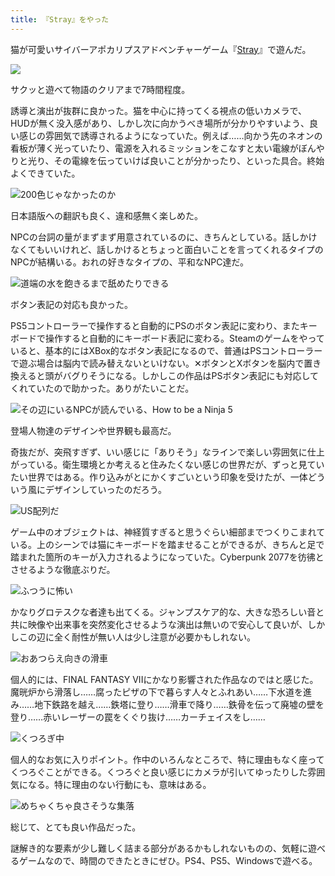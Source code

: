 ```yaml
---
title: 『Stray』をやった
---
```

猫が可愛いサイバーアポカリプスアドベンチャーゲーム『[Stray](https://store.steampowered.com/app/1332010/Stray/?l=japanese)』で遊んだ。

![](https://lh3.googleusercontent.com/docs/ADP-6oGvbBCYwpA01cqsZJfob6MrQvOMfXtqdtFVWfA2_bWyXeaGQ6pnGbVtir9smrPaw8S3Ojp5BVDM915M02wGif2Y6APd0i0d8FbdHe5qauu658UYEKiSKVOCvGdMX76lynukv0yYzzMmP3RHFpAcqXNiXqqX-AqwO5yICprik5mGB9UBqhijWTHy9XrWl6njcruEKNnBJ54yZ-l-wIouqvdCyNEex4PTSmaE0fvRJyU3Klb-Zyw6IISkqq7t3CzL5db8b9C9tJi1fDBfqEZFXJt3J6Dipq7NWe7kQEE-vWoeJZUj-UhxIB8MiafbDXvMBntp-Kx1jg-5zPN_Ks6CixKEMChsMMVtl1cjq4cbO8vKgTKL3iOpyBxqVds6pvWZyBHlPr-FLgB0t7T9CxdJySjtZl46uzwcp-dTYoQs3_z1ddU6anqr-kYSwhaougv84nV_4J8gm4gERZ1G8UIqQ4UKf_68A_2y-Yd1Y0DoNaUcc4RdZHYI8Plyn-uQJDDrqgZ0aGKaqIqHGA-Mz3tLpwV0fc1i1j7YtU1w6i84p1wjsTqCRNo0M0M5ZJOOhlSO8DqUrO73v3uoEnGLHpLZ0WXBbETLLZxaQHIOPetkhamZvU6ZZ5huPw-iyF6W_gKiE6v4JMbXRw6Q1NCmwgX6vx-oGYQRDCcVeGR5u-ELk2Q3BJ_Vtb9JecXF8XTp2X9BkhAFlgPJsXDLZPwbN-MjscAhVu9iaYMsNvnWF-3k5ZTVjPy74L5f3Coi76WEZ2XulI8rkJFdug3cXazh_n55kg553fH3IVmTD90xeXbiFx4rXJEEtEJDoVHUMC5Odm4eyq8f_WmlaEEXcUqkA-djihWrV0pIEtKlfI3RutcK9rPmCgB9zUQLU1Rpc6JxPXPLVfaSTWsmwU_cGmEwn5zTlukNVPMe_RyzE1_yLulK1EP-8cxkEUvTlc5RgdER2kt5SCQHDkjZPluSFO2O807ZytMLETx1ce0XcLCrfSQXZ0EljTg-qt04na2WNju5WrX4gJmLsS4y4cTDj6e-r2cDf6H4FxO_t6Kc4sXaGLNOM7v74oZ-G282I3kH1JxF3MLoVu-xD7I67jG73qcvOaDtk54Wly96vVgqqLst1g4fbeGPZI8w8DMYoKcAxzUQPM9LhopLz4fJ7kIsMjZhWodNR2A-sUPEkr3x7OLjI3VNznydtNKC9hVHlXzW4K8SeVJK5-tiTtjsLVxwXU2evKIbQ1g4R8j8bMTd--59tcb63zisYklZ4g)

サクッと遊べて物語のクリアまで7時間程度。

誘導と演出が抜群に良かった。猫を中心に持ってくる視点の低いカメラで、HUDが無く没入感があり、しかし次に向かうべき場所が分かりやすいよう、良い感じの雰囲気で誘導されるようになっていた。例えば……向かう先のネオンの看板が薄く光っていたり、電源を入れるミッションをこなすと太い電線がぼんやりと光り、その電線を伝っていけば良いことが分かったり、といった具合。終始よくできていた。

![](https://lh3.googleusercontent.com/docs/ADP-6oHnIymUzccCwCUyMEtxKyQYAv-8XrIQn8I7wzYwebmfJnQG9erbfm1JULqYnPms3FGCJZbNnWC2LtMckJMPTRp1MOMOkBzyMHOuGIUTzgNSZOkRWz99_aIH9ZbJwk7gqsdHsdapJtHG8Kp8SQ34l_IRxXwI8jJVNGTvW0OqfFDbEbi164OKFugk8s9LY-mCLKv6jLqslrRTC_pNSy3uBEyU8VrWAqcDfbiBqcjgHlW61vA0cqzfurABXgpRTe0eZOAp8DUELkmXUwoJXgm-InSW--SxK1TQDh4QEI8Kf1x7wD6EaWnXY566_0Qyj79TkVwc8j5u8ejW_8avQ_0oSKKTfrrc0L54IfiF9nL56w7R0Mlufa7mQvCAaaGwcwYku8rWwzbNpYxf5uuOnnqv0goCuWgX4W54_34vAlXWgBzlkFoOBbzlLblCv5WUW7L6CPVQvrzQ4IJ5SLZUrCcMmwShfl_-aH2pMJYaoP_OxC7LpO20OXV5OmwN-gcpZDkV2DbEtCiZZL4KHXSaJcMQfNhzEHZXyusZ2soXfffhfJJW-4LL6QgAwfEwAhdEnTYSO1T2WcEuRuTplHSiLmF9H3jD58xGVpwUvOWwbSUi_F0iauWBSG2wWVBXtQKinekADPneoBRPB7LhKKEYoFGgkFggft0zYI8ksyEpXL2gHSfXuWltDSiIGmka3ztyxSel4WK9fOaZfnjvtywcB2piAOxHAb7EqI8Kt-WzLjhMZ71c75qXx7puPW0RMaS8CQxw81ZrT6Tp9dZ6QOfCs9zx0ZNfWWCXu8fPyZivq_v9hZeJNoquWhy_gOrsvQ-B47Uew9GVIHLJGivgJ4G3gYwjnv9qWgn8xT6MJgcLZF3dv4J3JEND2GgsrXQ2VDnZck9AXawoEy8YuvTZ1OZ7HB7DKTrVIdkwFcOZ7PyGpTZSXkH_plQc-CONRFtnXlpgWVd0Z_Jz1rjwN4-fJ146ShbmKh-ej8MnBK_QArat0G7kGPIkahYyYwIysSKDtjtxMBukd59TRNd2Ti1mjgLTcGqa2RLLLp8BMlroOCiBshZ3FiNUzOnqFssIV7mOtGR4Xxb8W_xaGBGffq3IKA3gh9V7GPWdxHIEVxpY-Xg588FdxGd_YSt05PQDBB66x_nxjBpuO2AZnrp__a0X53Y2nGDEfcLoRE482myM3l11Uc-dDLu6aXCkmwl_d-DSZakQaa5n3lCFzDf_pWtgsVEyDS8RwJ7MDMC-fuOysei3BhHzjF7YZFhOrw "200色じゃなかったのか")

日本語版への翻訳も良く、違和感無く楽しめた。

NPCの台詞の量がまずまず用意されているのに、きちんとしている。話しかけなくてもいいけれど、話しかけるとちょっと面白いことを言ってくれるタイプのNPCが結構いる。おれの好きなタイプの、平和なNPC達だ。

![](https://lh3.googleusercontent.com/docs/ADP-6oGjwlybDeHXGgZOiLvzwulS-BV4FnH7X9f9N-HTd3EPwP7aJdw-GGSgnCT97fYupvICVs74nQ1jT5bvtMMQfHKmNZo7xf29Sgd9IsmDIZcWHmFFcwhx5k4Ic2pMSAlb1NFYt5Gg8SrmOCjIPqIrIwTuzh-Nh1z7n5qGfVGx2fV9K9rL2YALn8nZ1IcayoT_2NtGzZKsHpLE8a86cKl7EmXTWZDrhN285uJ-zJzsciZE7vDCoZt3wWJNDJiYqUgSn2YnrMSvgF5rwP7gaWHAv3OQQ92Jjo_9WcQoJKKB_kScTq_194wBdQjNkFm84ScxoCQYLOTzFYszmnl0h6I0nyo-6qhKuHM7QKneBemMJTlM_WBtMqN3cs8sgk3TjA7vqhwdb3jI-VMpsywq8yewB8tiI66QCG1kWS8KXTiz2AnNb_uT46vlRYoMYPHiPdZna4d5v9Phe9L0s_jRS49K3I9PG68XZpnERdpAEd0iLvZPx3zx8lxue-u6rmUnCrqhhzTGJX3RyFK0tN4IcGjEqwxmZrncDu_jvHvr9oLQLzT_KRvFhe2IdXidkwk7XrJE3W57Os6JBqWKQ03hkrHC16bhTo3xyP44ykITbJGcpl_isntn_qX7FWGRTpP7xz6-76OJruaWy6yZ2sZ_l27his9cmwuaZpIRYDD2z3ynI5mIONg4PAXP4foFz6swGFL3clHww8mbl4Y2Pc5e4O0eB4yyf6-567p2HH7uU3VT1o6k50axldg28WceI37b9WEMNxWspoAnZS6T_6l-9uZA5azJ1O8bX_shP9r9pWANdZFhexMHxG_Qj68aM4u2KlAOQfUd-qB8JQcSbr1t2IHcd568Tzq64yCT_lWsyma7J4kHPgtYPhK0GvUZs5og0KFY7fBGuVuvGwyhWVn46q-2BTNkg5gKVUDlthjdv1128Rj6tfE0PZ-hziGfqFWawd1bSocH3Gdpp8F3sF_qzi-WE5w9flZhWi5jLGCQ0q7bBCJo3x6Zj7widZwE-tmfAh_KZO84FFmIaGqY5lZznkmbDrBp6bGFlcB7sZ6GmF_TibzoCvgP9s6H05jc5b_BL5jf_4-LYclDEZW-pUXHZaji3LUOd3DzTbUW9pw6uK3M_zzWNPKB0qO9JW04YhRYdQsR09ENmd1vWTmKjhZdz3AL0Md_hpmM_SYXD6Ih-pWxotAoRryhGvEg3z_DxFS531xjKq-m7LTkgohFMYr_H_ao412KFiWpBacUWflIlAv5nGuDsJqwDg "道端の水を飽きるまで舐めたりできる")

ボタン表記の対応も良かった。

PS5コントローラーで操作すると自動的にPSのボタン表記に変わり、またキーボードで操作すると自動的にキーボード表記に変わる。Steamのゲームをやっていると、基本的にはXBox的なボタン表記になるので、普通はPSコントローラーで遊ぶ場合は脳内で読み替えないといけない。✕ボタンとXボタンを脳内で置き換えると頭がバグりそうになる。しかしこの作品はPSボタン表記にも対応してくれていたので助かった。ありがたいことだ。

![](https://lh3.googleusercontent.com/docs/ADP-6oFLZisCjzyQciUTqAzoG4u_0BzBgKtNLAw5BCMXi6rSSNh8qzP2Diq7en_o8URBXFclQ_hbiThfRVvSrgz5AeJ7t55cYCXPiHOd9PBrgASa39A937OFDF8y5qQhyD31mfxehY3LG2LEwvixn5E_7LvSpSmgXEkY9uEvKycCOsvz1T4tKjcQn9YDcFk7d36SPKNLkLoz6yRyGKgfWi5vXjMX7JI2i_lA75ZDPpqQkqtrXCswrFCU6opsf1roY-tkf9P2qNZ-_hFA-MN145EqeYBZfO1E9NrAWRqg6qrRhba7HECcW-FyQZrvaySKCjc-ZKr15deJWbjQLFZkWNEgGDa8mMcFpdJ2Ggcbz4kvNOSbdl48jklY_OtB-zdOKOMkrEdAOBaMjP1rb2mYerTXpcExdDLfrpat8KYxzbRaBQONTOfZEfCV0ILsmQckmeKvW2hOl3GQGkdwxbj9s7pjTbNgFPvZpuHTQlrLOUhHMPdLrnxcUHUt30Pn6trtex8uq4fMvLuyLGEp8wPIMz5xK58RKKflF1UpVJRrIQxwjPXKYDfal-elWjMXUQhplIUhmO-zb-2RDfMfiNi7IZ_P9XBosLmHGGsf2Qb98r6ANt2XZFF9doH43qfmHFPdXhU5oLHYAGNcdYwYINM05wrGPFThj2V-t2Q60KcqiRNfLTyQoaYxmyGWhlAxyfkhKlIWARoTZ4OJQWxpIYEfqG3ucOsrj5UKI_0t__U4UPALCqVH2TO7mF7U3LCYnaf40Z0lNAoZkodJz7UJZpUoeOFuTrSaGEM5HNbzhiCOQsSlxOh7qbXXiIjOJo8EhVpsC6YjmAKla0-3YsJk-hv4caRg9GUGhvrsogXmJ7ze7owJ5zYHK6V93XPXa88kC1-VcbrWW37QswU8nns2SphP0ZPXdl9ohc6DU_g57ZZgCixGUnezJCRRkVIgrJhLyEz1v_9OYzPp8f3zr_MWk8VQmjMVfcXa1qHmZINZeA4HzSugSiDxc3-_GCrGIpaZo05CSB0ke_6VZy0w890B-EyWr1hBhtAt1iWffPYTjmI_ougEMLMioyV-ZMrjFXH70HAydFUDY7KS1OhpAMwF5dtg07Mr7aKJAg0usJS8D_mqIXinX1hhzpxjZ-BLSbWlU2Td6xOBGQ59l97AwU-msiCxbKp6iA6YwWIqj724ec7c-szS09obN_JPBbfeMPUPut8Zz3vphb2XinhoyhSDw8BAj4E7QbrNJq8mOP6HJ1BLoTJecpg3E_KqjQ "その辺にいるNPCが読んでいる、How to be a Ninja 5")

登場人物達のデザインや世界観も最高だ。

奇抜だが、突飛すぎず、いい感じに「ありそう」なラインで楽しい雰囲気に仕上がっている。衛生環境とか考えると住みたくない感じの世界だが、ずっと見ていたい世界ではある。作り込みがとにかくすごいという印象を受けたが、一体どういう風にデザインしていったのだろう。

![](https://lh3.googleusercontent.com/docs/ADP-6oFbzLhjbzDm7thF_EmDNMbZ98AUHMYolDMeTEzaMfD1zq4o6ePsGqcahiAH8uL4K4afjypxm2B_kh3gEDQomjnQ3MnUFKL4oIa8UgmoHvFbYSyNrD4A5dLOltLXr5omVC2QiIxQH2KOjbcHzXyZPLzX5tNvANKsUWTNIqynriol88q6b_eoepXfwGX3I7DZNj4wbiHfR1Neoub_3Tdd8y2UnCbD80D4Vy9dmKrkxqu2ukYZlg9KduqogluaDaV_2GvS1OyBF-2NpgccCwfR2f0sZmKDHAIUaMATQRBJbvKv3tkGImPwiaKd4zDMzADuQQpRMiqyLmIZnlawG9ELBSkFjqx_9mO6o0SGJwDRioYMGD5Er8G06j7pwlPxDRptiHDJuzFrkm6Um6iGN5vCfZPYIdq3uxoNS7CWuP9_rtR0EPnyLnPo__Yly3Qckz1j7zFrzYX1PCzCEzTxYp-8EUU3yZLT7FDTdr5kjTBbP_NfoiPTtlIJy6ZwRWgK3im6_ja6iISt__gCiBvcl_Hl72l611m7S_9-RkKJeIvbv8j4Pnk4vdpjP63DKTQNeYGsfB5GbCHKD3HCvVn3DtLezLBW47iD9OPkfkOpyp1HqTcCwC3Rll_WYaMbzrV2gGBMxzKdYiM82555TD2dlGivtdCQXJz6Ohd0v6AXwTXOatY2W6SX--_d_T8p9yqG8pxrYw5RlOnUuImaj4HdT8KEI4ragT688EI5ukcK3UwyjMMOr6-RW93AZe_-UrB_0zO92V9x1nXyOuZNRM5eqtz6RcnHReSJdLYzgyQZSANgwLjK0sh17naCeXFOhlMSeVKx6wVnCitSJW-IwgDu80x8MhgdUv3Zs9w4S-XQBG_8t9VZvIwLd5yMl5AScB9nzVX4GOcQDwPH2JuRV9h8YTGoBwdSLefsbL1F-oos2s3VD1M8Qm5oF4XlDd_7cGT70TfLL6XkK4LWtl19agmf6QAOnRxAtPdvEvfbbYrR1zm1MBx38g9TSojVGhPjJDl7XOIJkFnPqWnQOwZJ2bYobs8t3B-GUsnE_6gE_EIxk86lQfMcW1A3qOaRHxbkHpLaLNHs5y44Coily27q4fkrzYHzvz-TmaAWhMxx7gry0xUXAwwoN-YXI2R94NUlcotjcAm4YTZhGVJweZt9W-ghgmvZh_9vWqqU8cNsud5OHou7lOJAEZ8LD9yDCS9fDDnt_UWn5jGFeop8_4VX97xfzmCIxzPGm6YMt5Qnk7vvO17LxJq6mWGP3Q "US配列だ")

ゲーム中のオブジェクトは、神経質すぎると思うぐらい細部までつくりこまれている。上のシーンでは猫にキーボードを踏ませることができるが、きちんと足で踏まれた箇所のキーが入力されるようになっていた。Cyberpunk 2077を彷彿とさせるような徹底ぶりだ。

![](https://lh3.googleusercontent.com/docs/ADP-6oE9A4-HeoLBZXTkN0cXi6tBcmUqWECMGtCnt20lmq0pWrfCVn5UgvGpXCKGH1tFNFfVVksQ6xoBoW0uPZIr9bT30ck_BUhOkTcPM3_-dEa8IMpjfVVNa2ucYuR7WAcj18F-hJpaWlKCIztP9pRlDJT_gc455b4HBXPKsDfmBb6NeodMa_56ikTp5hMO3Onre_z2CxIjCk9TyUaJgTC1KZ_V27T9N4Ell_WoQdq2Mwo3NNgJGwEOW6fcY9OALv2RbItHqYah9tp9-9SVTMP5ztuJl2NQsMDYiysGq1ZPqIhlu3W44Lw_4wL6mSna2BFiH4k2ZiC7Z2BCNS7awQnEuxV1pjJis7am8CLkDEUJCUywHYogP23AEP6mTZXWb8O4Du7FoHf9fsINh2vK0bGICmhlZkqZt3mEDT7ZeM1q12y9XwyJdQu2KtwbO-n0qz-182d3wYHWahbSO7cHQ6kmsaoXVcR1dbIS4Y3rGXuOIf7geLx0mFYnUi6SnL4x0DSnpPTdVSolDfFZCD9QjluirhlQQ90d_EExG5ROznEbjGa6qboO7da7OfM9-QT8NBHuy3hx4S6s274fsaCa6Ar6Vzf5UtPNe18K8h2T47VgFGWquVXxX3LmylVCaNZG1GwJzeTPi6VrrLouJXT-fY7h0q8JqQ3JyiMyPqbQZRN4XfHv41BOnfW_nt1kbc034DqjZM7t2-1n8M0OB3snCzlr-6jvCHtc7IDfocwXQtRcIqlob3pQN8pnaqA41mlCHKBbnUnOdfVa-xr5q1IBT2iOSsWxkg6W5MvTep6HfxndFbl8GqvYmEhfPujq7lulqtCucKzA1lJoaiWoQPYWC_Ughzjab4HXICuZVEdt7TYGj_mj9ZWjS5oP2itKNuJdRzhFRasu061_kY6aywJU-Zhx04qzxrJH3UCyynYt5IzoMf6EuSSp8LUa8spnp0xa96I4tMOIqYJPjRLwDU_p67SsCuTT5Z_1OKR4O13TXqiPTfEE1IcTFVfDpF5debbMFFSJvn1oSrhdT-acqQcXEpxuMvW67wx1jEvqxEkPLnIVEGPQoN1GvJWxNP5cLREqgUtggZ1-mwRUYQXCc_3OZuCKbVkkoBK8M0Y9oVWCRHTgeQlB4wF3mOm35gqAeJY9f64vIf7MqnngrLYSQnV7MrOabq-tLcN19PyagnJcEyYn4Qg8oZwZfjZA2NVdWynXc7vizrVsmDGURO8_fWIZ4xgD0gfJHfEmzBMM9qk1VNu9bBxMOXsNTw "ふつうに怖い")

かなりグロテスクな者達も出てくる。ジャンプスケア的な、大きな恐ろしい音と共に映像や出来事を突然変化させるような演出は無いので安心して良いが、しかしこの辺に全く耐性が無い人は少し注意が必要かもしれない。

![](https://lh3.googleusercontent.com/docs/ADP-6oGPe138kOhocm9MHKqRk7prvRnqM9tlrYyIqqP8Pz-wuXAOF8Ack6UjeN05FxI30HKox1vsBQ4PtKQtXHuDtL5QuNeQXcayM5tQY3CylHtJena17c86ij3IyNCb4AbmUmAT7ukvju9_veucifX3n3eJJkq_RO_cFnmeFS6pJkjph8IxJ7gAEmJkaahtmTSaMtEfCvDzsG9Ekh3zNhqKBwnytjoJcwwlp8hlLkWsm66ZwNjXqL_BJB0HHtbPQVQ66F3qRjZiwYISlcj42FoamsZZwtTcKPmMqUexonluYLvYTe0amdi-mk2RsRn1T1fL0hDM6oni0FmcRl9hawpNHv_uDmJLgg8Eq47CCgrSYvqepbSPKxb9jtPnjEZeQC0K4P1sUyES5rJSw3Ped456OPWyEL0kSkLiCFNIQfkR-KfpjqH0Le_4YAipQi5NPOxM7YbtDU5W0YKUTfDI5l39PRm-QuUAf759TUIq9aF_sdIUl9BIw73dQzrVJCAXRVQhHRQQZjSOTEvqkCn0vy_V64ZkJvn4U3_WvP9uQMuzgC0xEOTn2t3IeCXCPRm2Bsy2ZBBxVrwUriohWZPbv5fcWZgNrTBnq1PHhC-B2d2qzycNP2HZ8NTW1JZ0dRe-ECZEaRo-JH29O6AfjZnh-85aoIJxf7Zd1l7KbFhZjEGDNvTPkIWneC8dq07oWA0epYvfnqeRoqcWLzdZufv7Kmlqp7E_j1k0WG0sMsI_iVx2JD4bOLw3kaPhDLiezBbEDgtsKFi_1Hv6skipSHBki-cuHgcNymTAN_JW7fTVd3kFYnXCug6qHsrwZOJhBLW9Tvksbl5OCaxH5N4-MS4pt7NnLl6TgdQ1swPM7mma2xXrKlIzZS0gx49YxcL5nOzhtGAX9BYJZ2cOzUcJQm4VNsOlXml8HEI5VygegumWojh5IiWw19axmmbdByYRCMXfPMuhyIxrw9iOIXONmsJarKU-ZcZZDFZKIjg4eRG9R8T4MsAtEhZcMgXXgXAKWCB-UkSUhihMtTy-AwwB7PhH_Sn1h7s17hGg17gVM1lEgZ85_tiJnvl_52yeMCHZIcMMH810Cw2NV4pKlt92VgGO7gjo2zamltstggmmLLnSnA4fkmRwiB1DZlo95posGMXzWCOD_4cCEwI46Q7mMcEbz1aWMSsk_J91GtMNSGhEx6GC9Ger8JJkWyWbDuavtuujHDf1r-mk1EVMGcgfUmDUbyaCWeMJmwCCjd9fAqtUycvtefjBwia6UA "おあつらえ向きの滑車")

個人的には、FINAL FANTASY VIIにかなり影響された作品なのではと感じた。魔晄炉から滑落し……腐ったピザの下で暮らす人々とふれあい……下水道を進み……地下鉄路を越え……鉄塔に登り……滑車で降り……鉄骨を伝って廃墟の壁を登り……赤いレーザーの罠をくぐり抜け……カーチェイスをし……

![](https://lh3.googleusercontent.com/docs/ADP-6oHQ51eta8aay65bCtWcgJ5Rm4c1pp_WhzGJ7kIi0wWCQj6IAa8_SdQboslMJNs3kX-A8keqrRIZKEvwLZqANhP0Vw7xuP5hag7lwwdR-oK-52KY0w5tTeAej6e82pZpDXhAYVM4ylBGgPscu_2tRLhbsUPRVx9ifQC3sr64mrz_a8Ltbp6-3lFv7ztg1MBXUV2KcMJbv9kUKbyYD9W6NrpagckoEUQfZfnVIkioE3TIIgBz0nrTliRE8F3wNvGOvAWFqLNZonPH5uXo76yJKgcW9k3OtRo4caYsK-wAk48q3ANyQLCSNlUGWRiqujEmtPNYK9g015x792i1nbjSkttIav9by87usA3UcZvEO4uxt16G6O6pQ4M1jCwxiNNWayRHCOpVLTOSM10mblq8y827wjv8GB19eq9UwLzdFj8bmMW1elogrZilc40ExqslgWzb7Pw5Oop598xaYasyewN12T2d6E6cW0lt7zCTeDrNVxMLlSKu8D2VC1LGYqUhQyS_h-nLZPDRYqUIW8tPEaYBDRz0TuGUA6Id70wG0e07VS6cCArAuicw-d8D-WkjGS6iC0fE8vO4yHwo8MO0UgwWD4z8aemO3e22CA4rAjiyZoVS5WwaYjbohg7OGMIy3S2G0VOV3-lBmB_MozVk78Fj-PXNkIoE75jdo0isfbTCbKvomMwtNulty-NSXZBHzFLOFXDsgtKx71IKR3tMbbTrnIacTJlIwNFCqyfvPYpZVPddxhUelm5yA9KrmQ64HfvPSTEI7Pi3-I5bYwdnZBWJJCcl7uA_KASrMuObcKw9hMNss7jjxDfs8YryFxIGa5O7JJN6wT2fDFFv6FBAknaOBSO5UQIodBsB1HoYtYBNTx5-pbF3Oe10vAcPf73GABtcbdkujMURhnDQ2lyJiwjglzK2lqWIKqKs4i2oalBoaD37TNLaRapBbQ5hZa5OL_6pmvOvmy4UAvldE8ZpYRnqWIm2vE5wBrI1Dqe4bP0toMjFoi7bkivFxy6swBHISCpDltaJ23bhNDs7JBYKRrZuMHNeYTdHWPoVqenaj4ZtoC4fglhd_VHYWHL2_utqiCrg01Bxc5a6EAdp_Tn4_jTPzyPEUeEooddrPK3Vw833qPgSqt9UpI68EEtQ9W6RYWYiXWPgc5EVzM88R9i_6ixk4R_SbIugzv8UIHYPARBuFhLxnEnRgSn61gTgsRWdYB45yRNRsDPa0ujpvtQ_iQfm5bGPbj1FKf_fViFI83LOjxk7cQ "くつろぎ中")

個人的なお気に入りポイント。作中のいろんなところで、特に理由もなく座ってくつろぐことができる。くつろぐと良い感じにカメラが引いてゆったりした雰囲気になる。特に理由のない行動にも、意味はある。

![](https://lh3.googleusercontent.com/docs/ADP-6oHAMgDXBHnXr2ovT4eQtsh9UN5TwAvOZf8faS340Nr0Iga-q6sdXKQ5xBnJzIb0niFPDbbHN3kU_QpUP7Ph3b92F10qcda8U5qHwsM_ROKECUhAZx3N5N25xpJdh1_HjKI0JFI0Fiz-AZda24PWDGzcaot1oAaOGVCjcXPMYGfcc5RGGM72d35FpGOx7CpcqWfpFR2Pcf-kqhT5DWTNNnUTy-ud3hx4l8daCxNOAvkfk5--c8BPd1I_y06DIc-cr6FAR7VolypAr2yopIROkWUv47d9ujLOc1oiIPfh69k4yRRTPbRdO2sKE4jEjpIwBpnRvUZ2hx7SvQzNWib02_8mfJl0-UCU2_O6sPyy6svoFNWC0SE0AEXOTGa0yRRWCZbOSLkIqlzcZACpJAOts-CjIxu0Y59OOf1SRpk_VxNQr1_ePuJWmJ4RoO0LvogVBDHcIM3zwAfmqiy5ZZF9tcuwu4k7kgYWJGstWznxNXp-bE-I5QFAAxWMgtvl686DqOLLm6kXunffJoxd3tAjZGI_zy6jbVy9yclY7sO-eLGOnEiKCldYQWezZIVgQAiQ23l1AWajfQK4P_wdqDV2vECVrRj5FMJK3JiYePZTnTy7X5-Lu4Dz9L9Cjrzk1DRO3q25VnCLGEn2Reav2sungpkf5rrn09vS76fc7v8QaRBjd-AzrDLLcZFlPYoGep_BWj2lHKhR1epwpRefpL3U7Xrp8OG34n1Dc8sH7X8VZvGJ0koMu_f2qNyg-XHO1gcbYFQP6rB2rzu2pWjYy8QxPmR60zdlbmls8tenVgUWjBo6AhkHNmsTXTLRslFVbdtx5wDYTqPhsbNgd7xyBwjn8Gzzxxn7DcpcrlntYoDcX3qFZuelUnunimqBQPKGjnyuAxX4hOxB6P1P_kvs46EwnPPzl7RTUo2ZqTs0FA0SWAw5E5uBjD6AzZygsUPOAXqTWGS4GwQ3kl2B5S19K1jqDjhelISEk50ZFlnSjIIreTbYGhkolabRvi0DVu3prwfUw7IH28Km9pWgTBTQM0uzTaifeI0HuGi4UNPKF4HayxEsnDpbAErvZkiLvR5vxww3M7AQawco6mR9xy9xfsoJhtF48ME5r5_B3RgxFGPKsJ_I3v7oYNJscKeMNcwZx-Rpo9CdpyD6pmYUT7-al4FsydFSlSDuh2rS19TvLccECpPHTXTFJqadXaX4W-VX8TpkBjG_7maZSc6qJ0KJiPTb-emndBUc_mCxuKbZiZY_eYrSNZj2wg "めちゃくちゃ良さそうな集落")

総じて、とても良い作品だった。

謎解き的な要素が少し難しく詰まる部分があるかもしれないものの、気軽に遊べるゲームなので、時間のできたときにぜひ。PS4、PS5、Windowsで遊べる。
